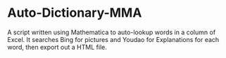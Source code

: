# Auto-Dictionary-MMA
A script written using Mathematica to auto-lookup words in a column of Excel. It searches Bing for pictures and Youdao for Explanations for each word, then export out a HTML file.
